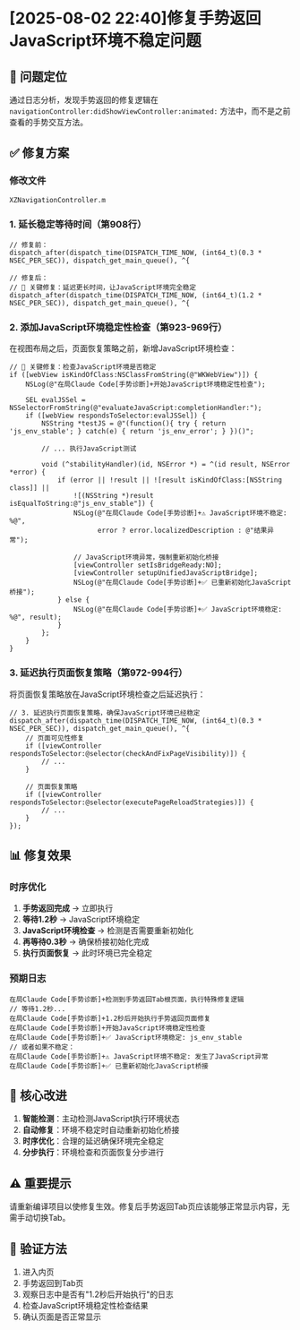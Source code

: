 # [2025-08-02 22:40]修复手势返回JavaScript环境不稳定问题

## 🎯 问题定位

通过日志分析，发现手势返回的修复逻辑在 `navigationController:didShowViewController:animated:` 方法中，而不是之前查看的手势交互方法。

## ✅ 修复方案

### 修改文件
`XZNavigationController.m`

### 1. 延长稳定等待时间（第908行）
```objc
// 修复前：
dispatch_after(dispatch_time(DISPATCH_TIME_NOW, (int64_t)(0.3 * NSEC_PER_SEC)), dispatch_get_main_queue(), ^{

// 修复后：
// 🔧 关键修复：延迟更长时间，让JavaScript环境完全稳定
dispatch_after(dispatch_time(DISPATCH_TIME_NOW, (int64_t)(1.2 * NSEC_PER_SEC)), dispatch_get_main_queue(), ^{
```

### 2. 添加JavaScript环境稳定性检查（第923-969行）
在视图布局之后，页面恢复策略之前，新增JavaScript环境检查：

```objc
// 🔧 关键修复：检查JavaScript环境是否稳定
if ([webView isKindOfClass:NSClassFromString(@"WKWebView")]) {
    NSLog(@"在局Claude Code[手势诊断]+开始JavaScript环境稳定性检查");
    
    SEL evalJSSel = NSSelectorFromString(@"evaluateJavaScript:completionHandler:");
    if ([webView respondsToSelector:evalJSSel]) {
        NSString *testJS = @"(function(){ try { return 'js_env_stable'; } catch(e) { return 'js_env_error'; } })()";
        
        // ... 执行JavaScript测试
        
        void (^stabilityHandler)(id, NSError *) = ^(id result, NSError *error) {
            if (error || !result || ![result isKindOfClass:[NSString class]] || 
                ![(NSString *)result isEqualToString:@"js_env_stable"]) {
                NSLog(@"在局Claude Code[手势诊断]+⚠️ JavaScript环境不稳定: %@", 
                      error ? error.localizedDescription : @"结果异常");
                
                // JavaScript环境异常，强制重新初始化桥接
                [viewController setIsBridgeReady:NO];
                [viewController setupUnifiedJavaScriptBridge];
                NSLog(@"在局Claude Code[手势诊断]+✅ 已重新初始化JavaScript桥接");
            } else {
                NSLog(@"在局Claude Code[手势诊断]+✅ JavaScript环境稳定: %@", result);
            }
        };
    }
}
```

### 3. 延迟执行页面恢复策略（第972-994行）
将页面恢复策略放在JavaScript环境检查之后延迟执行：

```objc
// 3. 延迟执行页面恢复策略，确保JavaScript环境已经稳定
dispatch_after(dispatch_time(DISPATCH_TIME_NOW, (int64_t)(0.3 * NSEC_PER_SEC)), dispatch_get_main_queue(), ^{
    // 页面可见性修复
    if ([viewController respondsToSelector:@selector(checkAndFixPageVisibility)]) {
        // ...
    }
    
    // 页面恢复策略
    if ([viewController respondsToSelector:@selector(executePageReloadStrategies)]) {
        // ...
    }
});
```

## 📊 修复效果

### 时序优化
1. **手势返回完成** → 立即执行
2. **等待1.2秒** → JavaScript环境稳定
3. **JavaScript环境检查** → 检测是否需要重新初始化
4. **再等待0.3秒** → 确保桥接初始化完成
5. **执行页面恢复** → 此时环境已完全稳定

### 预期日志
```
在局Claude Code[手势诊断]+检测到手势返回Tab根页面，执行特殊修复逻辑
// 等待1.2秒...
在局Claude Code[手势诊断]+1.2秒后开始执行手势返回页面修复
在局Claude Code[手势诊断]+开始JavaScript环境稳定性检查
在局Claude Code[手势诊断]+✅ JavaScript环境稳定: js_env_stable
// 或者如果不稳定：
在局Claude Code[手势诊断]+⚠️ JavaScript环境不稳定: 发生了JavaScript异常
在局Claude Code[手势诊断]+✅ 已重新初始化JavaScript桥接
```

## 🚀 核心改进

1. **智能检测**：主动检测JavaScript执行环境状态
2. **自动修复**：环境不稳定时自动重新初始化桥接
3. **时序优化**：合理的延迟确保环境完全稳定
4. **分步执行**：环境检查和页面恢复分步进行

## ⚠️ 重要提示

请重新编译项目以使修复生效。修复后手势返回Tab页应该能够正常显示内容，无需手动切换Tab。

## 🔬 验证方法

1. 进入内页
2. 手势返回到Tab页
3. 观察日志中是否有"1.2秒后开始执行"的日志
4. 检查JavaScript环境稳定性检查结果
5. 确认页面是否正常显示